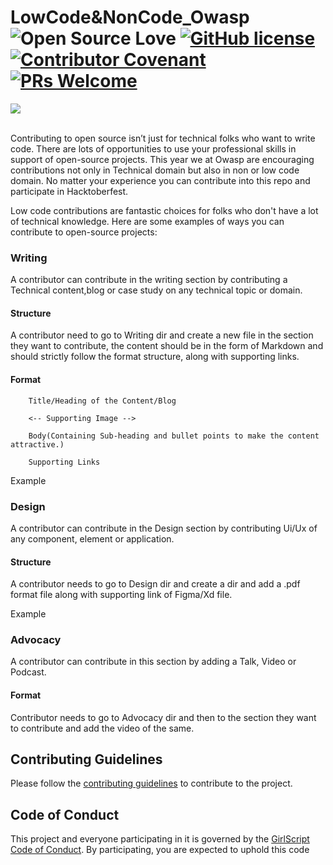 # LowCode&NonCode_Owasp <br/> ![Open Source Love](https://badges.frapsoft.com/os/v2/open-source.svg?v=103) [![GitHub license](https://img.shields.io/badge/license-MIT-blue.svg)](LICENSE) [![Contributor Covenant](https://img.shields.io/badge/Contributor%20Covenant-2.1-4baaaa.svg)](.github/CODE_OF_CONDUCT.md) [![PRs Welcome](https://img.shields.io/badge/PRs-welcome-green.svg)](.github/CONTRIBUTING.md) 

<img src="banner_readme.png"  style="max-width: 100%; height: auto;"/>

<br/>
<br/>


Contributing to open source isn’t just for technical folks who want to write code. There are lots of opportunities to use your professional skills in support of open-source projects. This year we at Owasp are encouraging contributions not only in Technical domain but also in non or low code domain. No matter your experience you can contribute into this repo and participate in Hacktoberfest.

Low code contributions are fantastic choices for folks who don't have a lot of technical knowledge. Here are some examples of ways you can contribute to open-source projects:

### Writing
A contributor can contribute in the writing section by contributing a Technical content,blog or case study on any technical topic or domain.

#### Structure
A contributor need to go to Writing dir and create a new file in the section they want to contribute, the content should be in the form of Markdown and should strictly follow the format structure, along with supporting links.

#### Format
```
    Title/Heading of the Content/Blog
    
    <-- Supporting Image -->

    Body(Containing Sub-heading and bullet points to make the content attractive.)

    Supporting Links
```
Example

### Design
A contributor can contribute in the Design section by contributing Ui/Ux of any component, element or application.

#### Structure
A contributor needs to go to Design dir and create a dir and add a .pdf format file along with supporting link of Figma/Xd file.

Example

### Advocacy
A contributor can contribute in this section by adding a Talk, Video or Podcast.

#### Format
Contributor needs to go to Advocacy dir and then to the section they want to contribute and add the video of the same.

<!-- ## Explore the topics
- [Frontend Web Development](./Frontend-Web-Development)
- [Backend Web Development](./Backend-Web-Development)
- [Android Development](./Android-development) -->

## Contributing Guidelines
Please follow the [contributing guidelines](./.github/CONTRIBUTING.md) to contribute to the project.

## Code of Conduct
This project and everyone participating in it is governed by the [GirlScript Code of Conduct](./.github/CODE_OF_CONDUCT.md). By participating, you are expected to uphold this code

